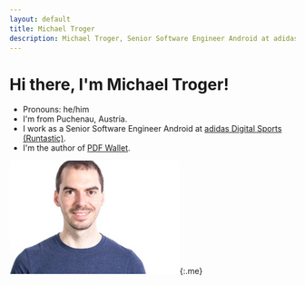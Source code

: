 ```yaml
---
layout: default
title: Michael Troger
description: Michael Troger, Senior Software Engineer Android at adidas Digital Sports
---
```

# Hi there, I'm Michael Troger!

* Pronouns: he/him
* I'm from Puchenau, Austria.
* I work as a Senior Software Engineer Android at [adidas Digital Sports (Runtastic)](https://careers.adidas-group.com/locations/hubs/wien).
* I'm the author of [PDF Wallet](/greenpass).

![Image of myself, Michael Troger](/images/michael.jpg){:.me}
